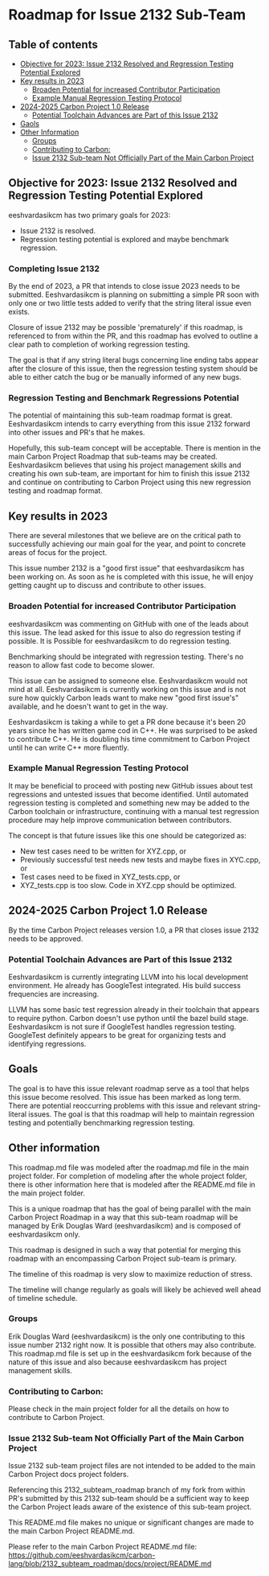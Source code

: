 # Roadmap for Issue 2132 Sub-Team

<!--
Part of the Carbon Language project, under the Apache License v2.0 with LLVM
Exceptions. See /LICENSE for license information.
SPDX-License-Identifier: Apache-2.0 WITH LLVM-exception
-->

<!-- toc -->

## Table of contents

-   [Objective for 2023: Issue 2132 Resolved and Regression Testing Potential Explored](#objective-for-2023--issue-2132-resolved-and-regression-testing-potential-explored)
-   [Key results in 2023](#key-results-in-2023)
    -   [Broaden Potential for increased Contributor Participation](#broaden-potential-for-increased-contributor-participation)
    -   [Example Manual Regression Testing Protocol](#example-manual-regression-testing-protocol)
-   [2024-2025 Carbon Project 1.0 Release ](#2024-2025-carbon-project-10-release)
    -   [Potential Toolchain Advances are Part of this Issue 2132](#potential-toolchain-advances-are-part-of-this-issue-2132)
-   [Gaols](#goals)
-   [Other Information](#other-information)
    -   [Groups](#groups)
    - [Contributing to Carbon:](#contributing-to-carbon-)
    - [Issue 2132 Sub-team Not Officially Part of the Main Carbon Project](#issue-2132-sub-team-not-officially-part-of-the-main-carbon-project)

<!-- tocstop -->

## Objective for 2023: Issue 2132 Resolved and Regression Testing Potential Explored

eeshvardasikcm has two primary goals for 2023:

-   Issue 2132 is resolved.
-   Regression testing potential is explored and maybe benchmark regression.

### Completing Issue 2132

By the end of 2023, a PR that intends to close issue 2023 needs to be
submitted. Eeshvardasikcm is planning on submitting a simple PR soon with only
one or two little tests added to verify that the string literal issue even
exists.

Closure of issue 2132 may be possible 'prematurely' if this roadmap,
is referenced to from within the PR,
and this roadmap has evolved to outline a clear path to completion of working
regression testing.

The goal is that if any string literal bugs concerning line ending tabs appear
after the closure of this issue,
then the regression testing system should be able to either catch the bug or
be manually informed of any new bugs.

### Regression Testing and Benchmark Regressions Potential

The potential of maintaining this sub-team roadmap format is great.
Eeshvardasikcm intends to carry everything from this issue 2132 forward into
other issues and PR's that he makes.

Hopefully, this sub-team concept will be acceptable. There is mention in the
main Carbon Project Roadmap that sub-teams may be created. Eeshvardasikcm
believes that using his project management skills and creating his own
sub-team, are important for him to finish this issue 2132 and continue on
contributing to Carbon Project using this new regression testing and roadmap
format.

## Key results in 2023

There are several milestones that we believe are on the critical path to
successfully achieving our main goal for the year, and point to concrete areas
of focus for the project.

This issue number 2132 is a "good first issue" that eeshvardasikcm has been
working on. As soon as he is completed with this issue, he will enjoy getting
caught up to discuss and contribute to other issues.

### Broaden Potential for increased Contributor Participation

eeshvardasikcm was commenting on GitHub with one of the leads about this
issue. The lead asked for this issue to also do regression testing if
possible. It is Possible for eeshvardasikcm to do regression testing.

Benchmarking should be integrated with regression testing. There's no reason
to allow fast code to become slower.

This issue can be assigned to someone else. Eeshvardasikcm would not mind at
all. Eeshvardasikcm is currently working on this issue and is not sure how
quickly Carbon leads want to make new "good first issue's" available, and he
doesn't want to get in the way.

Eeshvardasikcm is taking a while to get a PR done because it's been 20 years
since he has written game cod in C++. He was surprised to be asked to
contribute C++. He is doubling his time commitment to Carbon Project until he
can write C++ more fluently.

### Example Manual Regression Testing Protocol

It may be beneficial to proceed with posting new GitHub issues about test
regressions and untested issues that become identified. Until automated
regression testing is completed and something new may be added to the Carbon
toolchain or infrastructure, continuing with a manual test regression
procedure may help improve communication between contributors.

The concept is that future issues like this one should be categorized as:

- New test cases need to be written for XYZ.cpp, or
- Previously successful test needs new tests and maybe fixes in XYC.cpp, or
- Test cases need to be fixed in XYZ_tests.cpp, or
- XYZ_tests.cpp is too slow. Code in XYZ.cpp should be optimized.

## 2024-2025 Carbon Project 1.0 Release 

By the time Carbon Project releases version 1.0,
a PR that closes issue 2132 needs to be approved.

### Potential Toolchain Advances are Part of this Issue 2132

Eeshvardasikcm is currently integrating LLVM into his local development
environment. He already has GoogleTest integrated. His build success
frequencies are increasing.

LLVM has some basic test regression already in their toolchain that appears to
require python. Carbon doesn't use python until the bazel build stage.
Eeshvardasikcm is not sure if GoogleTest handles regression testing.
GoogleTest definitely appears to be great for organizing tests and identifying
regressions.

## Goals

The goal is to have this issue relevant roadmap serve as a tool
that helps this issue become resolved. This issue has been
marked as long term. There are potential reoccurring problems with
this issue and relevant string-literal issues. The goal is that 
this roadmap will help to maintain regression testing and
potentially benchmarking regression testing.

## Other information

This roadmap.md file was modeled after the roadmap.md file in the
main project folder. For completion of modeling after the
whole project folder, there is other information here that is
modeled after the README.md file in the main project folder.

This is a unique roadmap that has the goal of being parallel with the main
Carbon Project Roadmap in a way that this sub-team roadmap will be managed by
Erik Douglas Ward (eeshvardasikcm) and is composed of eeshvardasikcm only.

This roadmap is designed in such a way that potential for merging this roadmap
with an encompassing Carbon Project sub-team is primary.

The timeline of this roadmap is very slow to maximize reduction of stress.

The timeline will change regularly as goals will likely be achieved well ahead
of timeline schedule.

### Groups

Erik Douglas Ward (eeshvardasikcm) is the only one contributing to this issue
number 2132 right now. It is possible that others may also contribute. This
roadmap.md file is set up in the eeshvardasikcm fork because of the nature of
this issue and also because eeshvardasikcm has project management skills.

### Contributing to Carbon:

Please check in the main project folder for all the details on how to
contribute to Carbon Project.

### Issue 2132 Sub-team Not Officially Part of the Main Carbon Project

Issue 2132 sub-team project files are not intended to be added to the main
Carbon Project docs project folders.

Referencing this 2132_subteam_roadmap branch of my fork from within PR's
submitted by this 2132 sub-team should be a sufficient way to keep the Carbon
Project leads aware of the existence of this sub-team project.

This README.md file makes no unique or significant changes are made to the
main Carbon Project README.md.

Please refer to the main Carbon Project README.md file:
https://github.com/eeshvardasikcm/carbon-lang/blob/2132_subteam_roadmap/docs/project/README.md
